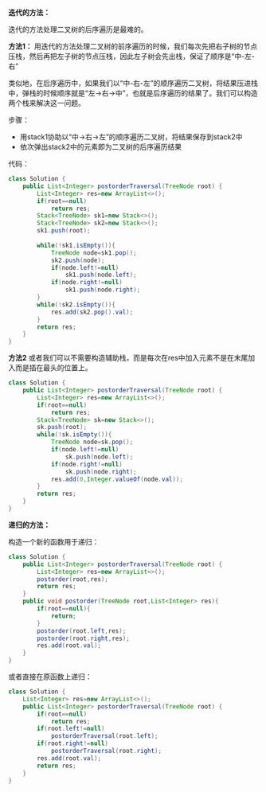 **迭代的方法：**

迭代的方法处理二叉树的后序遍历是最难的。

**方法1：**
用迭代的方法处理二叉树的前序遍历的时候，我们每次先把右子树的节点压栈，然后再把左子树的节点压栈，因此左子树会先出栈，保证了顺序是“中-左-右”

类似地，在后序遍历中，如果我们以“中-右-左”的顺序遍历二叉树，将结果压进栈中，弹栈的时候顺序就是“左->右->中”，也就是后序遍历的结果了。我们可以构造两个栈来解决这一问题。

步骤：
- 用stack1协助以“中->右->左”的顺序遍历二叉树，将结果保存到stack2中
- 依次弹出stack2中的元素即为二叉树的后序遍历结果

代码：
```java
class Solution { 
    public List<Integer> postorderTraversal(TreeNode root) {
        List<Integer> res=new ArrayList<>();
        if(root==null)
            return res;
        Stack<TreeNode> sk1=new Stack<>();
        Stack<TreeNode> sk2=new Stack<>();
        sk1.push(root);
 
        while(!sk1.isEmpty()){         
            TreeNode node=sk1.pop();
            sk2.push(node);
            if(node.left!=null)
                sk1.push(node.left); 
            if(node.right!=null)
                sk1.push(node.right);                                          
        }
        while(!sk2.isEmpty()){
            res.add(sk2.pop().val);
        }
        return res;
    } 
}
```

**方法2**
或者我们可以不需要构造辅助栈，而是每次在res中加入元素不是在末尾加入而是插在最头的位置上。

```java
class Solution { 
    public List<Integer> postorderTraversal(TreeNode root) {
        List<Integer> res=new ArrayList<>();
        if(root==null)
            return res;
        Stack<TreeNode> sk=new Stack<>();
        sk.push(root);
        while(!sk.isEmpty()){         
            TreeNode node=sk.pop();
            if(node.left!=null)
                sk.push(node.left);
            if(node.right!=null)
                sk.push(node.right);                       
            res.add(0,Integer.valueOf(node.val));
        }
        return res;
    } 
}
```


**递归的方法：**

构造一个新的函数用于递归：

```java
class Solution {
    public List<Integer> postorderTraversal(TreeNode root) {
        List<Integer> res=new ArrayList<>();
        postorder(root,res);
        return res;
    }
    public void postorder(TreeNode root,List<Integer> res){
        if(root==null){
            return;
        }
        postorder(root.left,res);
        postorder(root.right,res);
        res.add(root.val);      
    }
}
```
或者直接在原函数上递归：
```java
class Solution {
    List<Integer> res=new ArrayList<>();
    public List<Integer> postorderTraversal(TreeNode root) {
        if(root==null)
            return res;        
        if(root.left!=null)
            postorderTraversal(root.left);
        if(root.right!=null)
            postorderTraversal(root.right);
        res.add(root.val);
        return res;
    }   
}
```
